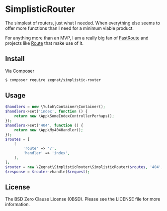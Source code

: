 # SimplisticRouter

The simplest of routers, just what I needed. When everything else seems to 
offer more functions than I need for a minimum viable product.

For anything more than an MVP, I am a really big fan of [FastRoute][] and 
projects like [Route][] that make use of it.

[FastRoute]: https://github.com/nikic/FastRoute
[Route]: https://route.thephpleague.com/

## Install

Via Composer

``` bash
$ composer require zegnat/simplistic-router
```

## Usage

``` php
$handlers = new \Yuloh\Container\Container();
$handlers->set('index', function () {
    return new \App\SomeIndexControllerPerhaps();
});
$handlers->set('404', function () {
    return new \App\My404Handler();
});
$routes = [
    [
        'route' => '/',
        'handler' => 'index',
    ],
];
$router = new \Zegnat\SimplisticRouter\SimplisticRouter($routes, '404', $handlers);
$response = $router->handle($request);
```

## License

The BSD Zero Clause License (0BSD). Please see the LICENSE file for more 
information.
